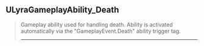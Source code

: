 ## ULyraGameplayAbility_Death

> Gameplay ability used for handling death.
> Ability is activated automatically via the "GameplayEvent.Death" ability trigger tag.
> 
> ----


